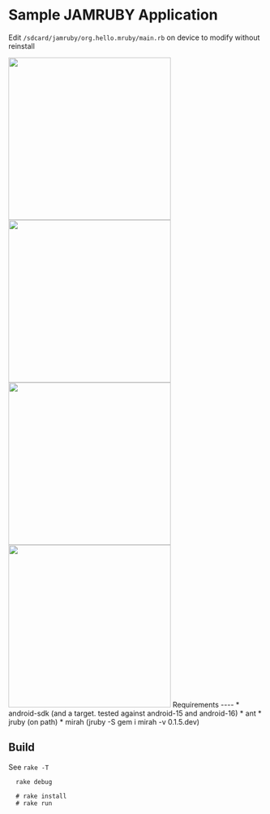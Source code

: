 Sample JAMRUBY Application
===

Edit `/sdcard/jamruby/org.hello.mruby/main.rb` on device to modify without reinstall    

<td><img height=320 src=https://raw.githubusercontent.com/ppibburr/jamruby/master/samples/runner/screen.png></img><td>
<td><img height=320 src=https://raw.githubusercontent.com/ppibburr/jamruby/master/samples/runner/screen1.png></img><td>
<td><img height=320 src=https://raw.githubusercontent.com/ppibburr/jamruby/master/samples/runner/screen2.png></img><td>
<td><img height=320 src=https://raw.githubusercontent.com/ppibburr/jamruby/master/samples/runner/screen3.png></img><td>
Requirements
----
* android-sdk (and a target. tested against android-15 and android-16)
* ant
* jruby (on path)
* mirah (jruby -S gem i mirah -v 0.1.5.dev)

Build
----

See `rake -T`

```
  rake debug

  # rake install
  # rake run
```
